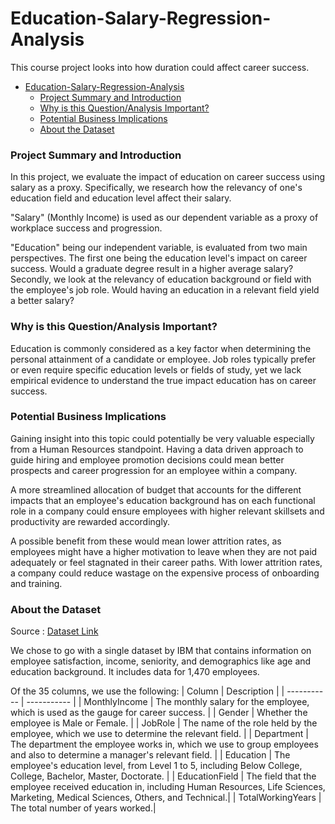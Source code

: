 # Education-Salary-Regression-Analysis
This course project looks into how duration could affect career success.

- [Education-Salary-Regression-Analysis](#education-salary-regression-analysis)
    - [Project Summary and Introduction](#project-summary-and-introduction)
    - [Why is this Question/Analysis Important?](#why-is-this-questionanalysis-important)
    - [Potential Business Implications](#potential-business-implications)
    - [About the Dataset](#about-the-dataset)


### Project Summary and Introduction
In this project, we evaluate the impact of education on career success using salary as a proxy. Specifically, we research how the relevancy of one's education field and education level affect their salary. 

"Salary" (Monthly Income) is used as our dependent variable as a proxy of workplace success and progression. 

"Education" being our independent variable, is evaluated from two main perspectives. The first one being the education level's impact on career success. Would a graduate degree result in a higher average salary? Secondly, we look at the relevancy of education background or field with the employee's job role. Would having an education in a relevant field yield a better salary?

### Why is this Question/Analysis Important?
Education is commonly considered as a key factor when determining the personal attainment of a candidate or employee. Job roles typically prefer or even require specific education levels or fields of study, yet we lack empirical evidence to understand the true impact education has on career success.

### Potential Business Implications
Gaining insight into this topic could potentially be very valuable especially from a Human Resources standpoint. Having a data driven approach to guide hiring and employee promotion decisions could mean better prospects and career progression for an employee within a company.

A more streamlined allocation of budget that accounts for the different impacts that an employee's education background has on each functional role in a company could ensure employees with higher relevant skillsets and productivity are rewarded accordingly.

A possible benefit from these would mean lower attrition rates, as employees might have a higher motivation to leave when they are not paid adequately or feel stagnated in their career paths. With lower attrition rates, a company could reduce wastage on the expensive process of onboarding and training.


### About the Dataset
Source : [Dataset Link](https://www.kaggle.com/pavansubhasht/ibm-hr-analytics-attrition-dataset)

We chose to go with a single dataset by IBM that contains information on employee satisfaction, income, seniority, and demographics like age and education background. It includes data for 1,470 employees.

Of the 35 columns, we use the following:
| Column      | Description |
| ----------- | ----------- |
| MonthlyIncome       | The monthly salary for the employee, which is used as the gauge for career success.       |
| Gender              | Whether the employee is Male or Female.        |
| JobRole             | The name of the role held by the employee, which we use to determine the relevant field.        |
| Department          | The department the employee works in, which we use to group employees and also to determine a manager's relevant field.        |
| Education           | The employee's education level, from Level 1 to 5, including Below College, College, Bachelor, Master, Doctorate.        |
| EducationField      | The field that the employee received education in, including Human Resources, Life Sciences, Marketing, Medical Sciences, Others, and Technical.|
| TotalWorkingYears   | The total number of years worked.|
